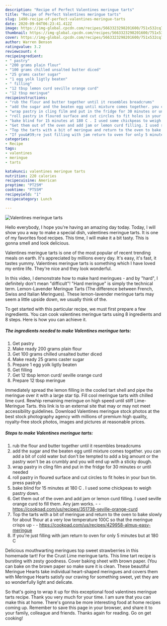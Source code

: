 ```yaml
---
description: "Recipe of Perfect Valentines meringue tarts"
title: "Recipe of Perfect Valentines meringue tarts"
slug: 1490-recipe-of-perfect-valentines-meringue-tarts
date: 2020-09-04T06:23:41.412Z
image: https://img-global.cpcdn.com/recipes/5663323298201600/751x532cq70/valentines-meringue-tarts-recipe-main-photo.jpg
thumbnail: https://img-global.cpcdn.com/recipes/5663323298201600/751x532cq70/valentines-meringue-tarts-recipe-main-photo.jpg
cover: https://img-global.cpcdn.com/recipes/5663323298201600/751x532cq70/valentines-meringue-tarts-recipe-main-photo.jpg
author: Warren Benson
ratingvalue: 3.2
reviewcount: 4
recipeingredient:
- " pastry"
- "200 grams plain flour"
- "100 grams chilled unsalted butter diced"
- "25 grams caster sugar"
- "1 egg yolk ligtly beaten"
- " filling"
- "12 tbsp lemon curd seville orange curd"
- "12 tbsp meringue"
recipeinstructions:
- "rub the flour and butter together until it resembles breadcrums"
- "add the sugar and the beaten egg until mixture comes together. you can add a bit of cold water but don&#39;t be tempted to add a big amount or the pastry won&#39;t be as crumbly and you will end up with a sticky dough."
- "wrap pastry in cling film and put in the fridge for 30 minutes or until needed"
- "roll pastry in floured surface and cut circles to fit holes in your bun tin. press pastryb"
- "bake blind for 15 minutes at 180 C . I used some chickpeas to weigh pastry down."
- "Get them out of the oven and add jam or lemon curd filling. I used seville orange curd to fill them. Any jam works.  https://cookpad.com/us/recipes/351738-seville-orange-curd"
- "Top the tarts with a bit of meringue and return to the oven to bake slowly for about 1hour at a very low temperature 100C so that the meringue crisps up  https://cookpad.com/us/recipes/429958-almus-easy-meringue"
- "If you&#39;re just filling with jam return to oven for only 5 minutes but at 180 C"
categories:
- Recipe
tags:
- valentines
- meringue
- tarts

katakunci: valentines meringue tarts 
nutrition: 220 calories
recipecuisine: American
preptime: "PT25M"
cooktime: "PT55M"
recipeyield: "1"
recipecategory: Lunch

---
```



![Valentines meringue tarts](https://img-global.cpcdn.com/recipes/5663323298201600/751x532cq70/valentines-meringue-tarts-recipe-main-photo.jpg)

Hello everybody, I hope you're having an amazing day today. Today, I will show you a way to make a special dish, valentines meringue tarts. It is one of my favorites food recipes. This time, I will make it a bit tasty. This is gonna smell and look delicious.

Valentines meringue tarts is one of the most popular of recent trending meals on earth. It's appreciated by millions every day. It's easy, it's fast, it tastes yummy. Valentines meringue tarts is something which I have loved my entire life. They're nice and they look wonderful.

In this video, I demonstrate how to make hard meringues - and by &#34;hard&#34;, I definitely don&#39;t mean &#34;difficult&#34;! &#34;Hard meringue&#34; is simply the technical term. Lemon-Lavender Meringue Tarts (The difference between French, Swiss and Italian Meringues). These lemon-lavender meringue tarts may seem a little upside down, we usually think of the.


To get started with this particular recipe, we must first prepare a few ingredients. You can cook valentines meringue tarts using 8 ingredients and 8 steps. Here is how you can achieve it.

<!--inarticleads1-->

##### The ingredients needed to make Valentines meringue tarts:

1. Get  pastry
1. Make ready 200 grams plain flour
1. Get 100 grams chilled unsalted butter diced
1. Make ready 25 grams caster sugar
1. Prepare 1 egg yolk ligtly beaten
1. Get  filling
1. Get 12 tbsp lemon curd/ seville orange curd
1. Prepare 12 tbsp meringue


Immediately spread the lemon filling in the cooled tart shell and pipe the meringue over it with a large star tip. Fill cool meringue tarts with chilled lime curd. Rewhip remaining meringue on high speed until stiff Lime-Meringue Tarts. this link is to an external site that may or may not meet accessibility guidelines. Download Valentines meringue stock photos at the best stock photography agency with millions of premium high quality, royalty-free stock photos, images and pictures at reasonable prices. 

<!--inarticleads2-->

##### Steps to make Valentines meringue tarts:

1. rub the flour and butter together until it resembles breadcrums
1. add the sugar and the beaten egg until mixture comes together. you can add a bit of cold water but don&#39;t be tempted to add a big amount or the pastry won&#39;t be as crumbly and you will end up with a sticky dough.
1. wrap pastry in cling film and put in the fridge for 30 minutes or until needed
1. roll pastry in floured surface and cut circles to fit holes in your bun tin. press pastryb
1. bake blind for 15 minutes at 180 C . I used some chickpeas to weigh pastry down.
1. Get them out of the oven and add jam or lemon curd filling. I used seville orange curd to fill them. Any jam works. -  - https://cookpad.com/us/recipes/351738-seville-orange-curd
1. Top the tarts with a bit of meringue and return to the oven to bake slowly for about 1hour at a very low temperature 100C so that the meringue crisps up -  - https://cookpad.com/us/recipes/429958-almus-easy-meringue
1. If you&#39;re just filling with jam return to oven for only 5 minutes but at 180 C


Delicious mouthwarting meringues top sweet strawberries in this homemade tart! For the Crust Lime meringue tarts. This lime tart recipe is bursting with zesty goodness. Cover baking sheet with brown paper. (You can bake on the brown paper so make sure it is clean. These beautiful Meringue Hearts take individual heart-shaped meringues and covers them with Meringue Hearts satisfy our craving for something sweet, yet they are so wonderfully light and delicate. 

So that's going to wrap it up for this exceptional food valentines meringue tarts recipe. Thank you very much for your time. I am sure that you can make this at home. There's gonna be more interesting food at home recipes coming up. Remember to save this page in your browser, and share it to your family, colleague and friends. Thanks again for reading. Go on get cooking!
